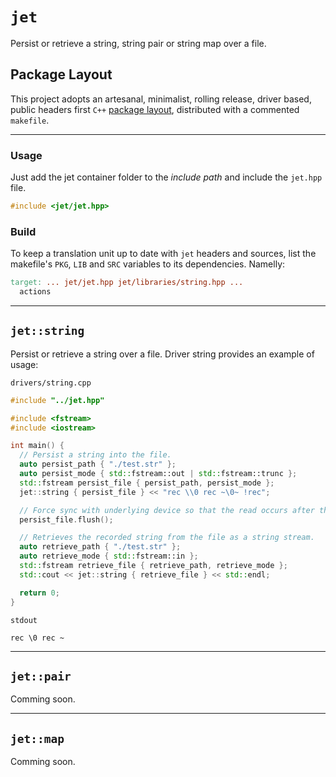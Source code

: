 # `jet`
Persist or retrieve a string, string pair or string map over a file.

## Package Layout
This project adopts an artesanal, minimalist, rolling release, driver based, public headers first `C++` [package layout](), distributed with a commented `makefile`.

---

### Usage
Just add the jet container folder to the *include path* and include the `jet.hpp` file.
```C++
#include <jet/jet.hpp>
```

### Build
To keep a translation unit up to date with `jet` headers and sources, list the makefile's `PKG`, `LIB` and `SRC` variables to its dependencies. Namelly:
```makefile
target: ... jet/jet.hpp jet/libraries/string.hpp ...
  actions
```

---

## `jet::string`
Persist or retrieve a string over a file. Driver string provides an example of usage:

`drivers/string.cpp`
```C++
#include "../jet.hpp"

#include <fstream>
#include <iostream>

int main() {
  // Persist a string into the file.
  auto persist_path { "./test.str" };
  auto persist_mode { std::fstream::out | std::fstream::trunc };
  std::fstream persist_file { persist_path, persist_mode };
  jet::string { persist_file } << "rec \\0 rec ~\0~ !rec";

  // Force sync with underlying device so that the read occurs after the write.
  persist_file.flush();

  // Retrieves the recorded string from the file as a string stream.
  auto retrieve_path { "./test.str" };
  auto retrieve_mode { std::fstream::in };
  std::fstream retrieve_file { retrieve_path, retrieve_mode };
  std::cout << jet::string { retrieve_file } << std::endl;

  return 0;
}
```
`stdout`
```
rec \0 rec ~
```

---

## `jet::pair`
Comming soon.

---

## `jet::map`
Comming soon.
